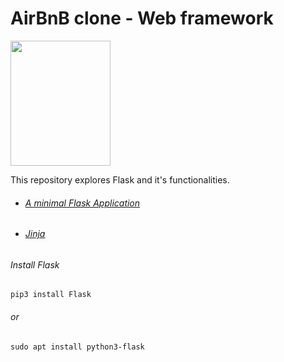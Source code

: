 # AirBnB clone - Web framework

<img src="https://miro.medium.com/max/640/1*XzIRJGujfqAiOV2EIQgR_Q.png" width="160" height="200"/>



This repository explores Flask and it's functionalities.


- ###### [A minimal Flask Application](https://flask.palletsprojects.com/en/1.0.x/quickstart/#a-minimal-application)
- ###### [Jinja](https://jinja.palletsprojects.com/en/2.9.x/templates/)

###### Install Flask
```
pip3 install Flask
```
###### or
```
sudo apt install python3-flask
```